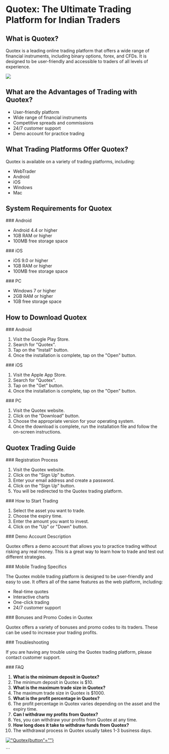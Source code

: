 # Quotex: The Ultimate Trading Platform for Indian Traders

## What is Quotex?

Quotex is a leading online trading platform that offers a wide range of
financial instruments, including binary options, forex, and CFDs. It is
designed to be user-friendly and accessible to traders of all levels of
experience.

[![](https://static.quotex.io/files/4_en/300_250.jpg)](https://traff.sbs/brokerqxlid)

## What are the Advantages of Trading with Quotex?

-   User-friendly platform
-   Wide range of financial instruments
-   Competitive spreads and commissions
-   24/7 customer support
-   Demo account for practice trading

## What Trading Platforms Offer Quotex?

Quotex is available on a variety of trading platforms, including:

-   WebTrader
-   Android
-   iOS
-   Windows
-   Mac

## System Requirements for Quotex

\### Android

-   Android 4.4 or higher
-   1GB RAM or higher
-   100MB free storage space

\### iOS

-   iOS 9.0 or higher
-   1GB RAM or higher
-   100MB free storage space

\### PC

-   Windows 7 or higher
-   2GB RAM or higher
-   1GB free storage space

## How to Download Quotex

\### Android

1.  Visit the Google Play Store.
2.  Search for "Quotex".
3.  Tap on the "Install" button.
4.  Once the installation is complete, tap on the "Open" button.

\### iOS

1.  Visit the Apple App Store.
2.  Search for "Quotex".
3.  Tap on the "Get" button.
4.  Once the installation is complete, tap on the "Open" button.

\### PC

1.  Visit the Quotex website.
2.  Click on the "Download" button.
3.  Choose the appropriate version for your operating system.
4.  Once the download is complete, run the installation file and follow
    the on-screen instructions.

## Quotex Trading Guide

\### Registration Process

1.  Visit the Quotex website.
2.  Click on the "Sign Up" button.
3.  Enter your email address and create a password.
4.  Click on the "Sign Up" button.
5.  You will be redirected to the Quotex trading platform.

\### How to Start Trading

1.  Select the asset you want to trade.
2.  Choose the expiry time.
3.  Enter the amount you want to invest.
4.  Click on the "Up" or "Down" button.

\### Demo Account Description

Quotex offers a demo account that allows you to practice trading without
risking any real money. This is a great way to learn how to trade and
test out different strategies.

\### Mobile Trading Specifics

The Quotex mobile trading platform is designed to be user-friendly and
easy to use. It offers all of the same features as the web platform,
including:

-   Real-time quotes
-   Interactive charts
-   One-click trading
-   24/7 customer support

\### Bonuses and Promo Codes in Quotex

Quotex offers a variety of bonuses and promo codes to its traders. These
can be used to increase your trading profits.

\### Troubleshooting

If you are having any trouble using the Quotex trading platform, please
contact customer support.

\### FAQ

1.  **What is the minimum deposit in Quotex?**
2.  The minimum deposit in Quotex is \$10.
3.  **What is the maximum trade size in Quotex?**
4.  The maximum trade size in Quotex is \$1000.
5.  **What is the profit percentage in Quotex?**
6.  The profit percentage in Quotex varies depending on the asset and
    the expiry time.
7.  **Can I withdraw my profits from Quotex?**
8.  Yes, you can withdraw your profits from Quotex at any time.
9.  **How long does it take to withdraw funds from Quotex?**
10. The withdrawal process in Quotex usually takes 1-3 business days.

[!["Quotex](\%22./images/quotex-button.png\%22){button"=""}](\%22https://traff.sbs/brokerqxlid\%22)

\`\`\`

